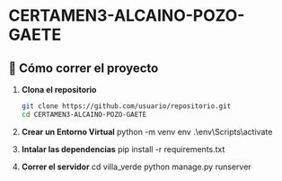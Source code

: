 # CERTAMEN3-ALCAINO-POZO-GAETE

## 🚀 Cómo correr el proyecto

1. **Clona el repositorio**
   ```bash
   git clone https://github.com/usuario/repositorio.git
   cd CERTAMEN3-ALCAINO-POZO-GAETE

2. **Crear un Entorno Virtual**
    python -m venv env
    .\env\Scripts\activate
3. **Intalar las dependencias**
    pip install -r requirements.txt

3. **Correr el servidor**
    cd villa_verde
    python manage.py runserver
